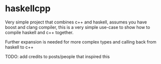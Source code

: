 # haskellcpp

Very simple project that combines c++ and haskell, assumes you have boost and clang compiler, this is a very simple use-case to show how to compile haskell and c++ together.

Further expansion is needed for more complex types and calling back from haskell to c++


TODO:
 add credits to posts/people that inspired this

